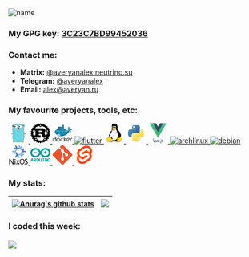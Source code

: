 <p><img align="center" src="https://readme-typing-svg.herokuapp.com?color=%233772DF&center=true&lines=%F0%9F%91%8B+Hi%2C+my+name+is+Alexander" alt="name" /></p>

### My GPG key: [3C23C7BD99452036](https://keyoxide.org/a0ff4f266b800b86726dea5b3c23c7bd99452036)

### Contact me:

- **Matrix:** [@averyanalex:neutrino.su](https://matrix.to/#/@averyanalex:neutrino.su)
- **Telegram:** [@averyanalex](https://t.me/averyanalex)
- **Email:** [alex@averyan.ru](mailto:alex@averyan.ru)

### My favourite projects, tools, etc:

<p align="left">
<a href="https://go.dev"> <img src="https://raw.githubusercontent.com/devicons/devicon/master/icons/go/go-original.svg" alt="go" width="40" height="40"/> </a>
<a href="https://www.rust-lang.org"> <img src="https://raw.githubusercontent.com/devicons/devicon/master/icons/rust/rust-plain.svg" alt="rust" width="40" height="40"/> </a>
<a href="https://www.docker.com"> <img src="https://raw.githubusercontent.com/devicons/devicon/master/icons/docker/docker-original-wordmark.svg" alt="docker" width="40" height="40"/> </a>
<a href="https://flutter.dev"> <img src="https://www.vectorlogo.zone/logos/flutterio/flutterio-icon.svg" alt="flutter" width="40" height="40"/> </a>
<a href="https://www.kernel.org"> <img src="https://raw.githubusercontent.com/devicons/devicon/master/icons/linux/linux-original.svg" alt="linux" width="40" height="40"/> </a>
<a href="https://www.python.org"> <img src="https://raw.githubusercontent.com/devicons/devicon/master/icons/python/python-original.svg" alt="python" width="40" height="40"/> </a>
<a href="https://vuejs.org"> <img src="https://raw.githubusercontent.com/devicons/devicon/master/icons/vuejs/vuejs-original-wordmark.svg" alt="vuejs" width="40" height="40"/> </a>
<a href="https://archlinux.org"> <img src="https://raw.githubusercontent.com/gilbarbara/logos/master/logos/archlinux.svg" alt="archlinux" width="40" height="40"/> </a>
<a href="https://debian.org"> <img src="https://www.debian.org/logos/openlogo.svg" alt="debian" width="40" height="40"/> </a>
<a href="https://nixos.org"> <img src="https://raw.githubusercontent.com/NixOS/nixos-artwork/master/logo/nixos-text-below.svg" alt="nixos" width="40" height="40"/> </a>
<a href="https://arduino.cc"> <img src="https://raw.githubusercontent.com/devicons/devicon/master/icons/arduino/arduino-original-wordmark.svg" alt="arduino" width="40" height="40"/> </a>
<a href="https://git-scm.com/"> <img src="https://raw.githubusercontent.com/devicons/devicon/master/icons/git/git-plain.svg" alt="git" width="40" height="40"/> </a>
<a href="https://svelte.dev/"> <img src="https://raw.githubusercontent.com/sveltejs/sites/master/sites/svelte.dev/static/favicon.png" alt="svelte" width="40" height="40"/> </a>
</p>

### My stats:

| <a href="https://github.com/anuraghazra/github-readme-stats"><img align="center" src="https://github-readme-stats.vercel.app/api?username=averyanalex&show_icons=true&theme=default&hide_border=true" alt="Anurag's github stats" /></a> | <a href="https://github.com/anuraghazra/github-readme-stats"><img align="center" src="https://github-readme-stats.vercel.app/api/top-langs/?username=averyanalex&show_icons=true&theme=default&hide_border=true" /></a> |
| ---------------------------------------------------------------------------------------------------------------------------------------------------------------------------------------------------------------------------------------- | ----------------------------------------------------------------------------------------------------------------------------------------------------------------------------------------------------------------------- |

### I coded this week:

<a href="https://github.com/anuraghazra/github-readme-stats"><img align="center" src="https://github-readme-stats.vercel.app/api/wakatime?username=averyanalex&theme=default&hide_borders=true&langs_count=5" /></a>
